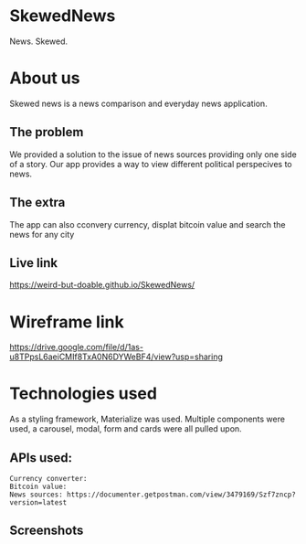 # SkewedNews
News. Skewed.

# About us
Skewed news is a news comparison and everyday news application. 

## The problem
We provided a solution to the issue of news sources providing only one side of a story. Our app provides a way to view different political perspecives to news. 

## The extra
The app can also cconvery currency, displat bitcoin value and search the news for any city

## Live link
https://weird-but-doable.github.io/SkewedNews/

# Wireframe link
https://drive.google.com/file/d/1as-u8TPpsL6aeiCMIf8TxA0N6DYWeBF4/view?usp=sharing

# Technologies used
  As a styling framework, Materialize was used. Multiple components were used, a carousel, modal, form and cards were all pulled upon. 

  ## APIs used: 
    Currency converter:
    Bitcoin value: 
    News sources: https://documenter.getpostman.com/view/3479169/Szf7zncp?version=latest
    
    

## Screenshots 
